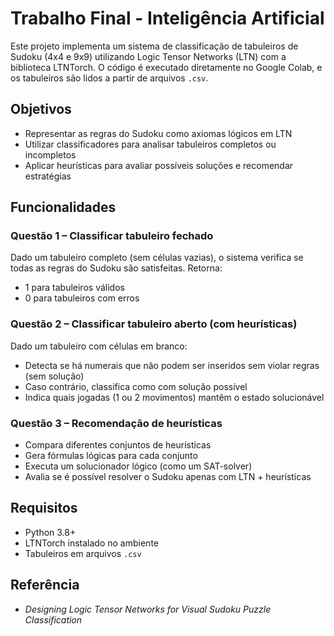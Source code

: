 # Trabalho Final - Inteligência Artificial

Este projeto implementa um sistema de classificação de tabuleiros de Sudoku (4x4 e 9x9) utilizando Logic Tensor Networks (LTN) com a biblioteca LTNTorch. O código é executado diretamente no Google Colab, e os tabuleiros são lidos a partir de arquivos `.csv`.

## Objetivos

* Representar as regras do Sudoku como axiomas lógicos em LTN
* Utilizar classificadores para analisar tabuleiros completos ou incompletos
* Aplicar heurísticas para avaliar possíveis soluções e recomendar estratégias

## Funcionalidades

### Questão 1 – Classificar tabuleiro fechado

Dado um tabuleiro completo (sem células vazias), o sistema verifica se todas as regras do Sudoku são satisfeitas.
Retorna:

* 1 para tabuleiros válidos
* 0 para tabuleiros com erros

### Questão 2 – Classificar tabuleiro aberto (com heurísticas)

Dado um tabuleiro com células em branco:

* Detecta se há numerais que não podem ser inseridos sem violar regras (sem solução)
* Caso contrário, classifica como com solução possível
* Indica quais jogadas (1 ou 2 movimentos) mantêm o estado solucionável

### Questão 3 – Recomendação de heurísticas

* Compara diferentes conjuntos de heurísticas
* Gera fórmulas lógicas para cada conjunto
* Executa um solucionador lógico (como um SAT-solver)
* Avalia se é possível resolver o Sudoku apenas com LTN + heurísticas

## Requisitos

* Python 3.8+
* LTNTorch instalado no ambiente
* Tabuleiros em arquivos `.csv`

## Referência

* *Designing Logic Tensor Networks for Visual Sudoku Puzzle Classification*

